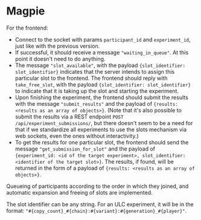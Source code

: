 # Magpie

For the frontend:
- Connect to the socket with params `participant_id` and `experiment_id`, just like with the previous version.
- If successful, it should receive a message `"waiting_in_queue"`. At this point it doesn't need to do anything.
- The message `"slot_available"`, with the payload `{slot_identifier: slot_identifier}` indicates that the server intends to assign this particular slot to the frontend. The frontend should reply with `take_free_slot`, with the payload `{slot_identifier: slot_identifier}` to indicate that it is taking up the slot and starting the experiment.
- Upon finishing the experiment, the frontend should submit the results with the message `"submit_results"` and the payload of `{results: <results as an array of objects>}`.
  (Note that it's also possible to submit the results via a REST endpoint `POST /api/experiment_submissions/`, but there doesn't seem to be a need for that if we standardize all experiments to use the slots mechanism via web sockets, even the ones without interactivity.)
- To get the results for one particular slot, the frontend should send the message `"get_submission_for_slot"` and the payload of `{experiment_id: <id of the target experiment>, slot_identifier: <identifier of the target slot>}`. The results, if found, will be returned in the form of a payload of `{results: <results as an array of objects>}`.

Queueing of participants according to the order in which they joined, and automatic expansion and freeing of slots are implemented.

The slot identifier can be any string. For an ULC experiment, it will be in the format: `"#{copy_count}_#{chain}:#{variant}:#{generation}_#{player}"`.
